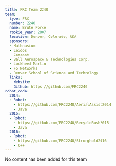 ```yaml
---
title: FRC Team 2240
team:
  type: FRC
  number: 2240
  name: Brute Force
  rookie_year: 2007
  location: Denver, Colorado, USA
  sponsors:
  - Mathnasium
  - Leidos
  - Comcast
  - Ball Aerospace & Technologies Corp.
  - Lockheed Martin
  - F5 Networks
  - Denver School of Science and Technology
  links:
    Website: 
    Github: https://github.com/FRC2240
robot_code:
  2014:
  - Robot:
    - https://github.com/FRC2240/AerialAssist2014
    - Java
  2015:
  - Robot:
    - https://github.com/FRC2240/RecycleRush2015
    - Java
  2016:
  - Robot:
    - https://github.com/FRC2240/Stronghold2016
    - C++
---
```


No content has been added for this team